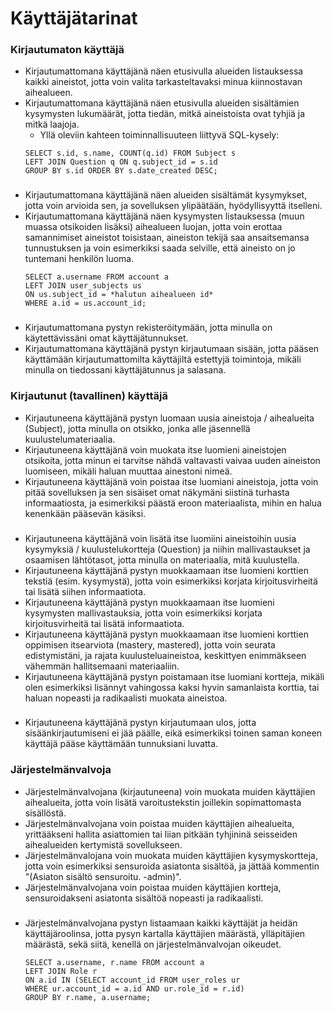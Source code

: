 # Käyttäjätarinat

### Kirjautumaton käyttäjä

* Kirjautumattomana käyttäjänä näen etusivulla alueiden listauksessa kaikki aineistot, jotta voin valita tarkasteltavaksi minua kiinnostavan aihealueen.
* Kirjautumattomana käyttäjänä näen etusivulla alueiden sisältämien kysymysten lukumäärät, jotta tiedän, mitkä aineistoista ovat tyhjiä ja mitkä laajoja.
  * Yllä oleviin kahteen toiminnallisuuteen liittyvä SQL-kysely:
  ```
  SELECT s.id, s.name, COUNT(q.id) FROM Subject s 
  LEFT JOIN Question q ON q.subject_id = s.id 
  GROUP BY s.id ORDER BY s.date_created DESC;
  ```

###

* Kirjautumattomana käyttäjänä näen alueiden sisältämät kysymykset, jotta voin arvioida sen, ja sovelluksen ylipäätään, hyödyllisyyttä itselleni.
* Kirjautumattomana käyttäjänä näen kysymysten listauksessa (muun muassa otsikoiden lisäksi) aihealueen luojan, jotta voin erottaa samannimiset aineistot toisistaan, aineiston tekijä saa ansaitsemansa tunnustuksen ja voin esimerkiksi saada selville, että aineisto on jo tuntemani henkilön luoma.
  ```
  SELECT a.username FROM account a
  LEFT JOIN user_subjects us
  ON us.subject_id = *halutun aihealueen id*
  WHERE a.id = us.account_id;
  ```

###

* Kirjautumattomana pystyn rekisteröitymään, jotta minulla on käytettävissäni omat käyttäjätunnukset.
* Kirjautumattomana käyttäjänä pystyn kirjautumaan sisään, jotta pääsen käyttämään kirjautumattomilta käyttäjiltä estettyjä toimintoja, mikäli minulla on tiedossani käyttäjätunnus ja salasana.

### Kirjautunut (tavallinen) käyttäjä

* Kirjautuneena käyttäjänä pystyn luomaan uusia aineistoja / aihealueita (Subject), jotta minulla on otsikko, jonka alle jäsennellä kuulustelumateriaalia.
* Kirjautuneena käyttäjänä voin muokata itse luomieni aineistojen otsikoita, jotta minun ei tarvitse nähdä valtavasti vaivaa uuden aineiston luomiseen, mikäli haluan muuttaa ainestoni nimeä.
* Kirjautuneena käyttäjänä voin poistaa itse luomiani aineistoja, jotta voin pitää sovelluksen ja sen sisäiset omat näkymäni siistinä turhasta informaatiosta, ja esimerkiksi päästä eroon materiaalista, mihin en halua kenenkään pääsevän käsiksi.

###

* Kirjautuneena käyttäjänä voin lisätä itse luomiini aineistoihin uusia kysymyksiä / kuulustelukortteja (Question) ja niihin mallivastaukset ja osaamisen lähtötasot, jotta minulla on materiaalia, mitä kuulustella.
* Kirjautuneena käyttäjänä pystyn muokkaamaan itse luomieni korttien tekstiä (esim. kysymystä), jotta voin esimerkiksi korjata kirjoitusvirheitä tai lisätä siihen informaatiota.
* Kirjautuneena käyttäjänä pystyn muokkaamaan itse luomieni kysymysten mallivastauksia, jotta voin esimerkiksi korjata kirjoitusvirheitä tai lisätä informaatiota.
* Kirjautuneena käyttäjänä pystyn muokkaamaan itse luomieni korttien oppimisen itsearviota (mastery, mastered), jotta voin seurata edistymistäni, ja rajata kuulusteluaineistoa, keskittyen enimmäkseen vähemmän hallitsemaani materiaaliin.
* Kirjautuneena käyttäjänä pystyn poistamaan itse luomiani kortteja, mikäli olen esimerkiksi lisännyt vahingossa kaksi hyvin samanlaista korttia, tai haluan nopeasti ja radikaalisti muokata aineistoa.

###

* Kirjautuneena käyttäjänä pystyn kirjautumaan ulos, jotta sisäänkirjautumiseni ei jää päälle, eikä esimerkiksi toinen saman koneen käyttäjä pääse käyttämään tunnuksiani luvatta.


### Järjestelmänvalvoja

* Järjestelmänvalvojana (kirjautuneena) voin muokata muiden käyttäjien aihealueita, jotta voin lisätä varoitustekstin joillekin sopimattomasta sisällöstä.
* Järjestelmänvalvojana voin poistaa muiden käyttäjien aihealueita, yrittääkseni hallita asiattomien tai liian pitkään tyhjininä seisseiden aihealueiden kertymistä sovellukseen.
* Järjestelmänvalojana voin muokata muiden käyttäjien kysymyskortteja, jotta voin esimerkiksi sensuroida asiatonta sisältöä, ja jättää kommentin "(Asiaton sisältö sensuroitu. -admin)".
* Järjestelmänvalvojana voin poistaa muiden käyttäjien kortteja, sensuroidakseni asiatonta sisältöä nopeasti ja radikaalisti.

###

* Järjestelmänvalvojana pystyn listaamaan kaikki käyttäjät ja heidän käyttäjäroolinsa, jotta pysyn kartalla käyttäjien määrästä, ylläpitäjien määrästä, sekä siitä, kenellä on järjestelmänvalvojan oikeudet.
  ```
  SELECT a.username, r.name FROM account a
  LEFT JOIN Role r 
  ON a.id IN (SELECT account_id FROM user_roles ur 
  WHERE ur.account_id = a.id AND ur.role_id = r.id)
  GROUP BY r.name, a.username;
  ```